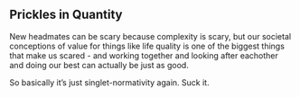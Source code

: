 ## Prickles in Quantity

New headmates can be scary because complexity is scary, but our societal conceptions of value for things like life quality is one of the biggest things that make us scared - and working together and looking after eachother and doing our best can actually be just as good.

So basically it’s just singlet-normativity again. Suck it.